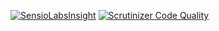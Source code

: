 [![SensioLabsInsight](https://insight.sensiolabs.com/projects/1d852a9a-e02f-46fa-ab13-d5997aff2ccb/big.png)](https://insight.sensiolabs.com/projects/1d852a9a-e02f-46fa-ab13-d5997aff2ccb)
[![Scrutinizer Code Quality](https://scrutinizer-ci.com/g/cbergau/TennisGameRefactoringToState/badges/quality-score.png?b=master)](https://scrutinizer-ci.com/g/cbergau/TennisGameRefactoringToState/?branch=master)
